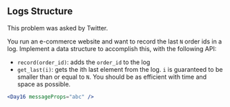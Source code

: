 ## Logs Structure

This problem was asked by Twitter.

You run an e-commerce website and want to record the last `N` order ids in a log. Implement a data structure to accomplish this, with the following API:

- `record(order_id)`: adds the `order_id` to the log
- `get_last(i)`: gets the ith last element from the log. `i` is guaranteed to be smaller than or equal to `N`.
  You should be as efficient with time and space as possible.

```jsx
<Day16 messageProps="abc" />
```
